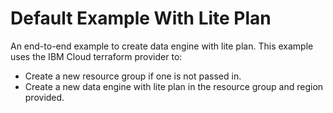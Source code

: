 # Default Example With Lite Plan

An end-to-end example to create data engine with lite plan.
This example uses the IBM Cloud terraform provider to:
 - Create a new resource group if one is not passed in.
 - Create a new data engine with lite plan in the resource group and region provided.

<!-- Add your example and link to it from the module's main readme file. -->

